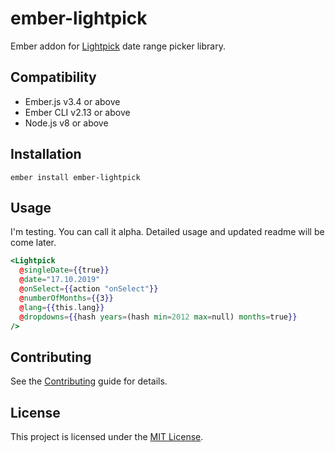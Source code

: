 ember-lightpick
==============================================================================

Ember addon for [Lightpick](https://wakirin.github.io/Lightpick/) date range picker library.


Compatibility
------------------------------------------------------------------------------

* Ember.js v3.4 or above
* Ember CLI v2.13 or above
* Node.js v8 or above


Installation
------------------------------------------------------------------------------

```
ember install ember-lightpick
```


Usage
------------------------------------------------------------------------------

I'm testing. You can call it alpha. Detailed usage and updated readme will be come later.

``` handlebars
<Lightpick
  @singleDate={{true}}
  @date="17.10.2019"
  @onSelect={{action "onSelect"}}
  @numberOfMonths={{3}}
  @lang={{this.lang}}
  @dropdowns={{hash years=(hash min=2012 max=null) months=true}}
/>
```


Contributing
------------------------------------------------------------------------------

See the [Contributing](CONTRIBUTING.md) guide for details.


License
------------------------------------------------------------------------------

This project is licensed under the [MIT License](LICENSE.md).
